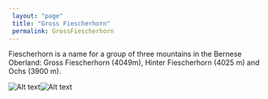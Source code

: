 ```yaml
---
 layout: "page"
 title: "Gross Fiescherhorn"
 permalink: GrossFiescherhorn
---
```

Fiescherhorn is a name for a group of three mountains in the Bernese Oberland: Gross Fiescherhorn (4049m), Hinter Fiescherhorn (4025 m) and Ochs (3900 m).


![Alt text](https://www.mountain-forecast.com/system/images/8307/large_illustration/Gross-Fiescherhorn.jpg "Gross Fiescherhorn")![Alt text](https://www.bergwelten.com/files/article/images/gross-fiescherhorn-berner-alpen.jpg "Gross Fiescherhorn")